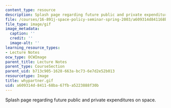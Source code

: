 ```yaml
---
content_type: resource
description: Splash page regarding future public and private expenditures on space.
file: /courses/16-891j-space-policy-seminar-spring-2003/a609314d841168ba67fba5223888f30b_whypartner.gif
file_type: image/gif
image_metadata:
  caption: ''
  credit: ''
  image-alt: ''
learning_resource_types:
- Lecture Notes
ocw_type: OCWImage
parent_title: Lecture Notes
parent_type: CourseSection
parent_uid: b713c905-1628-663a-bc73-6e7d2e52b013
resourcetype: Image
title: whypartner.gif
uid: a609314d-8411-68ba-67fb-a5223888f30b
---
```

Splash page regarding future public and private expenditures on space.

